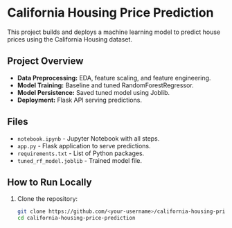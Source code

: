 # California Housing Price Prediction

This project builds and deploys a machine learning model to predict house prices using the California Housing dataset.

## Project Overview

- **Data Preprocessing:** EDA, feature scaling, and feature engineering.
- **Model Training:** Baseline and tuned RandomForestRegressor.
- **Model Persistence:** Saved tuned model using Joblib.
- **Deployment:** Flask API serving predictions.

## Files

- `notebook.ipynb` - Jupyter Notebook with all steps.
- `app.py` - Flask application to serve predictions.
- `requirements.txt` - List of Python packages.
- `tuned_rf_model.joblib` - Trained model file.

## How to Run Locally

1. Clone the repository:
   ```bash
   git clone https://github.com/<your-username>/california-housing-price-prediction.git
   cd california-housing-price-prediction
